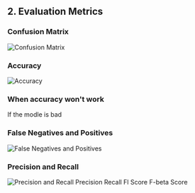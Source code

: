 ## 2. Evaluation Metrics
### Confusion Matrix 
![Confusion Matrix](https://raw.githubusercontent.com/Haoran830/Machine-Learning/master/2-Model-Evaluation-and-Validation%20/images/2-1.png)

### Accuracy 
![Accuracy](https://raw.githubusercontent.com/Haoran830/Machine-Learning/master/2-Model-Evaluation-and-Validation%20/images/2-2.png)

### When accuracy won't work 
If the modle is bad

### False Negatives and Positives 
![False Negatives and Positives](https://raw.githubusercontent.com/Haoran830/Machine-Learning/master/2-Model-Evaluation-and-Validation%20/images/2-3.png)
### Precision and Recall 
![Precision and Recall](https://raw.githubusercontent.com/Haoran830/Machine-Learning/master/2-Model-Evaluation-and-Validation%20/images/2-4.png)
Precision 
Recall 
Fl Score 
F-beta Score 